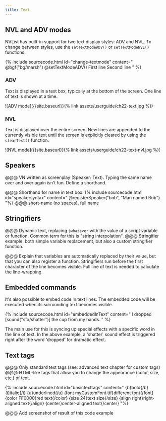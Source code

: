 ```yaml
---
title: Text
---
```


## NVL and ADV modes

NVList has built-in support for two text display styles: ADV and NVL. To change between styles, use the `setTextModeADV()` or `setTextModeNVL()` functions.

{% include sourcecode.html id="change-textmode" content="
@bgf(\"bg/marsh\")
@setTextModeADV()
First line
Second line
" %}

### ADV
Text is displayed in a text box, typically at the bottom of the screen. One line of text is shown at a time.

![ADV mode]({{site.baseurl}}{% link assets/userguide/ch22-text.jpg %})

### NVL
Text is displayed over the entire screen. New lines are appended to the currently visible text until the screen is explicitly cleared by using the `clearText()` function.

![NVL mode]({{site.baseurl}}{% link assets/userguide/ch22-text-nvl.jpg %})

## Speakers

@@@ VN written as screenplay (Speaker: Text). Typing the same name over and over again isn't fun. Define a shorthand.

@@@ Shorthand for name in text box.
{% include sourcecode.html id="speakersyntax" content="
@registerSpeaker(\"bob\", \"Man named Bob\")
"%}
@@@ short-name (no spaces), full name

## Stringifiers

@@@ Dynamic text, replacing `$whatever` with the value of a script variable or function. Common term for this is "string interpolation".
@@@ Stringifier example, both simple variable replacement, but also a custom stringifier function.

@@@ Explain that variables are automatically replaced by their value, but that you can also register a function. Stringifiers run before the first character of the line becomes visible. Full line of text is needed to calculate the line-wrapping.

## Embedded commands

It's also possible to embed code in text lines. The embedded code will be executed when its surrounding text becomes visible.

{% include sourcecode.html id="embeddedInText" content="
I dropped [sound(\"sfx/shatter\")] the cup from my hands.
" %}

The main use for this is syncing up special effects with a specific word in the line of text. In the above example, a 'shatter' sound effect is triggered right after the word 'dropped' for dramatic effect.

## Text tags

@@@ Only standard text tags (see: advanced text chapter for custom tags)
@@@ HTML-like tags that allow you to change the appearance (color, size, etc.) of text.

{% include sourcecode.html id="basictexttags" content="
{b}bold{/b}
{i}italic{/i}
{u}underlined{/u}
{font myCustomFont.ttf}different font{/font}
{color FF0000}red text{/color}
{size 24}text size{/size}
{align right}right-aligned text{/align}
{center}center-aligned text{/center}
"%}

@@@ Add screenshot of result of this code example
